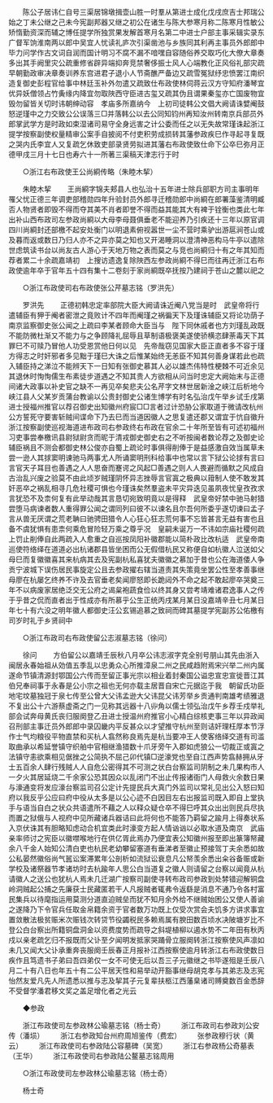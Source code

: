 <!-- { "loadSidebar": true } -->
　　陈公子居讳仁自号三渠居锦墩揖壶山胜一时羣从第进士成化戊戌庶吉士邦瑞公始之丁未公继之己未今宪副邦器又继之初公在诸生与陈大参寒月称二陈寒月性敏公矫惰勤资深而辅之博任提学所独赏果发解首寒月名第二中进士户部主事采辑实录东广督军饷淮南两以郎中吴宜人忧读礼庐次引渠凿池与乡族同其利再主事员外郎郎中毕力问学作古文词自润而国计明习不腐不漏不喑嘿自容随俗养交取巧化大僚大章奏多出其手阙里灾公疏重修省辟异端抑奔竞禁奢侈振士风人心端教化正风俗礼部灾疏早朝勤政审决章奏训养东宫进君子退小人节斋醮严备边又疏雪冤狱纾忠愤罢江南织造复御史彭程官给事中林廷玉补外勿遣又疏致仕布政使林伺蒋云汉方守知府潘琴宜优异妖僧领占竹夤缘内降宜勿取陜西守臣进古玺又疏其伪且谓果秦玺亦亡国废物宜毁勿留皆关切时讳朝绅动容　孝庙多所嘉纳今　上初司徒韩公文倡大阙请诛嬖阉鼓怒逆瑾中之力交致公公误落三□并落韩公以去公同知钧州再知汝州转南京兵部员外郎掌武学方是时政如束湿诸司易守全身远害之计公委而任之以无失故常瑾诛起浙江提学按察副使权量精审公案手自披阅不付吏积劳成损转其藩参政疾巳作寻起寻复既之哭内氏李宜人又复疏乞休致吏部录贤劳拟进其藩右布政使致仕命下公卒巳弥月正德甲戌三月十七日也寿六十一所著三渠稿天津志行于时 

　　○浙江右布政使王公尚綗传略（朱睦木挈） 

　　朱睦木挈 
　　王尚綗字锦夫郏县人也弘治十五年进士除兵部职方司主事明年罹父忧正德三年调吏部稽勋四年升验封员外郎寻迁稽勋郎中尚綗在郎署藻鉴清明臧否人物贤者即毁不得而夺其美不肖者即誉不得而益其能其大有裨于铨衡也类此七年出补山西布政司左参政尚綗以大母李母聂俱垂老不能迎养乃引疾还十三年以原官调四川尚綗封还部檄不起安处衡门以明退素俯视嚣世一尘不营时乘驴出游扈涧苍山或及暮而返或数日乃归人亦不之异亦莫之知也又开渴睡洞以澄清神恶构马牛亭以遣除世虑筑读书台以尚友古人游心于天地万物之表而莫之与竞也尚綗归十有之年其知而荐者累二十余疏嘉靖初　上搜访遗逸复除陜西左参政尚綗不得巳而往再迁浙江右布政使逾年卒于官年五十四有集十二卷刻于家尚綗既卒抚按乃建祠于苍山之麓以祀之 

　　○浙江布政使司右布政使张公芹墓志铭（罗洪先） 

　　罗洪先 
　　正德初韩忠定率部院大臣大阙请诛近阉八党当是时　武皇帝将行遣辅臣有狎于阉者密泄之竟败计不四年而阉瑾之祸徧天下及瑾诛辅臣又将论功荫子南京监察御史张公闻之上疏曰李某者顾命大臣当与　陛下同休戚者也方刘瑾乱政既不能防微杜渐又不能力与之争顾降礼屈辱且草制语极褒美遂使骄横恣肆荼毒天下其罪巳不可赎乃冒他人功受恩赏他日何以见　先帝哉窃见国家大臣正直者多不容于瑾方得志之时奸邪者多见黜于瑾巳大诛之后惟某始终无恙臣不知其何善身谋若此也疏入辅臣持之涕泣不能辨天下一日知有张御史慕其人必以雄杰伟特性梗棘不可近余见其退休时恂恂儒生布素徒步道遇之不知其贵人方欲相从问当时忠定大阙始末与正德间诸大政事以补史官之缺不一再见卒矣悲夫公名芹字文林世居新淦之峡江后析地今峡江县人父某岁贡蒲台教谕以公贵封御史公诸生博学有时名弘治戊午举乡试壬戌第进士授福州推官以荐召御史出知徽州府宸□□言者过计恐胁公家取道于微请改杭州公方誓死守要害斩贼间谍命下乃去巳而当道因徽人之思复遣还郡又谓宜于忼自徽升浙江按察副使巡视海道进布政司右参政终右布政在官余二十年所至皆有可述初福州习吏事尝奉檄讯县尉狱尉贪而昵于清戎御史御史右之不听按闽者数论荐之及御史论辅臣祸且不测会都御史林公俊亦自蜀上疏论时事俱得削俸于是益感激自效当属草未尝一逊人其捄窦明谏驰马两事尤人所诵窦明刑科给事中也常以言下狱公论捄有言曰言官天子耳目也善遇之人人思奋而蹇谔之风起□善遇之则人人畏避而循默之风成自古治乱兴废之验莫不由此顷岁贼瑾阴怀异志挫辱言官寘之极典以箝制人使不敢发其奸恶卒之祸乱相寻几危社稷可惧也今瑾诛矣然羣盗未平灾异迭见虽夙夜忧皇孜孜求言犹恐不及柰何复有此举动哉其言恳切宛致明竟以是得释　武皇帝好禁中驰马射猎尝堕马病谏者数人重得罪公闻之谓同列曰彼不以谏名且尔吾何所委乎遂切谏曰孟子言从兽无厌谓之荒老聃曰驰骋田猎令人心狂心狂志荒何事不忘皆甚言无益有害也且备不虞犹惧有患柰何乘危冒险轻万乘之尊乎况　皇嗣未诞万一不讳如宗庙社稷何疏上罚止削俸自此两疏入人愈重之自巡按凤阳补徽郡能以简朴政比改杭适　武皇帝南巡使符络绎在道道必出杭诸郡县皆坐困而公无假借杭民又称便自如杭徽人泣送如父母巳而复徽徽喜其来杭病其去及宪副杭私喜犹夫徽徽之慕加于昔也公在海道倭人争贡宁波城下误伤居民事旋定公且去参政擢右辖当道责其失策竟坐罢公性至孝善事继母廖在杭屡乞终养不许及去官垂老矣闻廖怒即长跪闼外不命之起不敢起廖卒哭奠三年不以病废家居绝泛交无公府之谒枲袍蔬食俭以终其身又尝考靖难诸君逸事人之传于乎昔之侃而直者出于性成亦有所慕乎公生正统丙戌某月某日没嘉靖辛丑七月某日年七十有六没之明年徽人都御史汪公玄锡追慕之致祠而碑其墓提学宪副苏公佑檄有司岁时礼于乡贤祠中 

　　○浙江布政司右布政使留公志淑墓志铭（徐问） 

　　徐问 
　　方伯留公以嘉靖壬辰秋八月卒公讳志淑字克全别号朋山其先由浙入闽居永春始祖从効值五季乱以忠勇众心所推漳泉二州之民咸趋附焉宋兴举二州内属遂命节镇清源封鄂国公六传而至留正事光宗以相业着封秦国公谥忠宣忠宣徙晋江其伯兄奉祠事于永春是公小宗之祖也无何亦载主居晋自宋亡元据迄于我　朝留氏功臣地宅坟墓独冠于泉七传至公曾大父讳孟逊大父讳昆父讳芳举乡贡通判南雄考绩雅退不复出公十六游蔡虚斋之门一见称其远器十八丱角以儒士领弘治戊午乡荐壬戍举礼部会试奔母黄氏丧归服阕登乙丑进士授温州府推官小心精白综核吏事三年以异政闻召刑部主事迁员外郎郎中录囚畿内平反甚众以才望推守杭州至则诘奸理枉厚本节浮作士气均粮役平物直禁和买杭人翕然称良焉先是杭当要冲王人使客络绎交道有司滥取曲承以希延誉镇守织舶中官相继渔猎数十爪牙旁午入郡如虎狼公一切裁正或寘之法镇守恚欲乘相见倨挫之公简执不屈己卯代镇□逆濠党也至自江西声势翕赫拥从牙士五百余人肆行残贼人人自危公密得其不可测之状白台察监司阴制之未几果构市人一夕火其居延烧二千余家公恐其因众以乱闭门不出止传报诸衙门人母救火余数日果与濠通变将发应濠台察监司召公定计先提民兵大真门外监司以常礼见出公入怒曰知府以我反乎公应曰府中役从太多是以公心迹不白因目左右出报监司既入即自上堂执手与语当自白之状众共语遣所不藉之人以释众疑仓卒不得巳呼其众出出则民兵尽执而置之狱俄与人视府中见所藏诸兵器诘曰此将何也不能答乃羁留之踰月上得奏状系入京伏诛其有胆略知虑动合机宜类此时濠变方起人情讻讻以必取水道及南京　武庙亲率师讨之宪臣以徽噤喉地行在供亿胥此焉办乃便宜表公知徽州报至即出篆簿帑藏余八千金人始知公清白吏也杭民老幼攀留塞道有垂涕者至徽止预接驾丁夫余悉如故公私晏然徽俗尚气嚚讼案滞累年公剖析如流狱讼衰息凡公帑羡余悉出籴谷备赈或新学校及诸祭器节孝诸坊时去杭踰年人思公白当道复之徽人则请留之台察以闻竟从杭请徽人之送公也犹杭人焉未几迁湖广按察司副使寻转布政司参政到处棼错迎解铜盘岭洞贼起公捕之先廉获士民藏匿若干人凡报贼者辄弗令返繇是消息不通乃令各村富民集兵以待麾指运用莫测分道直迫贼垒而犹不知月余外给不继贼始困公又使人善谕之遂降乃下令官兵任取金帛籍余资于官者数万功既上仅受次赏会夫饥多方讲求事宜置敛散法极贫赈米次赈钱次转贷节役蠲税民多赖焉属有腴田数百顷水决陂塘岁比不登公白台察出所籍铜盘洞金以资费度势而疏导之斜堤植柳以遏水势不二年田有秋丙戍以亲老疏乞归不报既而父讣至夕闻明发抵家哭踊骨立服阕转浙江按察使风声凛如未几又闻大父讣承重奔丧服阕壬辰春正月报补江西按察使逾月转浙江右布政使数日疾作且笃遗书子弟曰吾四弟仅一女不可使无后以吾三子元徽继之书毕遂殂是壬辰八月二十有八日也年五十有二公平居天性和易举动开豁事继母胡克孝与其弟志及志宪怡然友爱凡先人所遗悉以推与志及挈其子元复辈扶柩江西藩臬诸司赙奠数百金悉辞不受督学潘君移文奖之盖足增化者之光云 

　　◆参政 

　　浙江布政使司左参政林公瑜墓志铭（杨士奇） 
　　浙江布政司右参政刘公安传（潘埙） 
　　浙江右参政知台州府周旭鉴传（费宏） 
　　张参政穆行状（黄云） 
　　浙江布政使司右参政陆公容墓碑（吴宽） 
　　浙江右参政杨公奇墓表（王华） 
　　浙江布政使司右参政陆公鳌墓志铭周用 

　　○浙江布政使司左参政林公瑜墓志铭（杨士奇） 

　　杨士奇 

